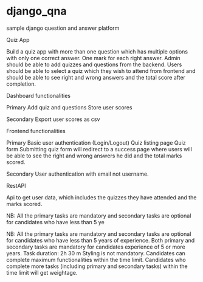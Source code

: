 # django_qna
sample django question and answer platform

Quiz App

Build a quiz app with more than one question which has multiple options with only one correct answer. One mark for each right answer.
Admin should be able to add quizzes and questions from the backend.
Users should be able to select a quiz which they wish to attend from frontend and should be able to see right and wrong answers and the total score after completion.

Dashboard functionalities

Primary
Add quiz and questions
Store user scores

Secondary
Export user scores as csv

Frontend functionalities

Primary
Basic user authentication (Login/Logout)
Quiz listing page
Quiz form
Submitting quiz form will redirect to a success page where users will be able to see the right and wrong answers he did and the total marks scored.

Secondary
User authentication with email not username.

RestAPI

Api to get user data, which includes the quizzes they have attended and the marks scored.


NB:
All the primary tasks are mandatory and secondary tasks are optional for candidates who have less than 5 ye 

NB:
All the primary tasks are mandatory and secondary tasks are optional for candidates who have less than 5 years of experience.
Both primary and secondary tasks are mandatory for candidates experience of 5 or more years.
Task duration: 2h 30 m
Styling is not mandatory.
Candidates can complete maximum functionalities within the time limit.
Candidates who complete more tasks (including primary and secondary tasks) within the time limit will get weightage.

